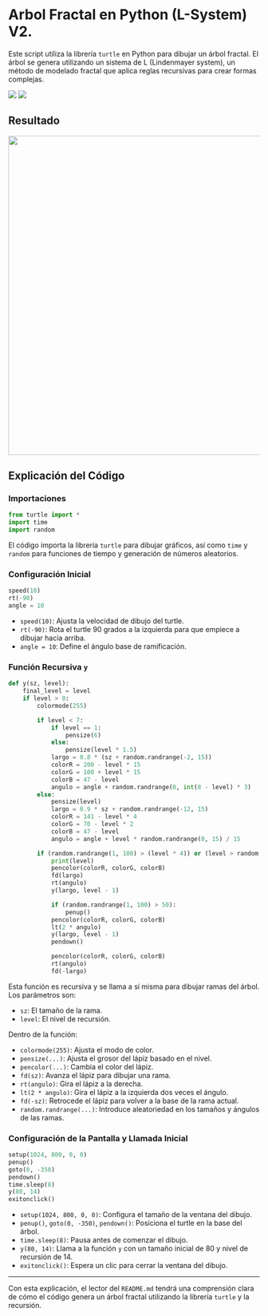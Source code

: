 # Arbol Fractal en Python (L-System) V2.

Este script utiliza la librería `turtle` en Python para dibujar un árbol fractal. El árbol se genera utilizando un sistema de L (Lindenmayer system), un método de modelado fractal que aplica reglas recursivas para crear formas complejas.

<span><img src="https://img.shields.io/badge/Python-FFD43B?style=for-the-badge&logo=python&logoColor=blue"/></span>
<span><img src="https://img.shields.io/badge/VSCode-0078D4?style=for-the-badge&logo=visual%20studio%20code&logoColor=white"/></span>

## Resultado
<img src="https://github.com/user-attachments/assets/3b66dfad-38f1-4421-9e88-afa9b2c3f18d" width="640px">

## Explicación del Código

### Importaciones
```python
from turtle import *
import time
import random
```
El código importa la librería `turtle` para dibujar gráficos, así como `time` y `random` para funciones de tiempo y generación de números aleatorios.

### Configuración Inicial
```python
speed(10)
rt(-90)
angle = 10
```
- `speed(10)`: Ajusta la velocidad de dibujo del turtle.
- `rt(-90)`: Rota el turtle 90 grados a la izquierda para que empiece a dibujar hacia arriba.
- `angle = 10`: Define el ángulo base de ramificación.

### Función Recursiva `y`
```python
def y(sz, level):
    final_level = level
    if level > 0:
        colormode(255)

        if level < 7:
            if level == 1:
                pensize(6)
            else:
                pensize(level * 1.5)
            largo = 0.8 * (sz + random.randrange(-2, 15))
            colorR = 200 - level * 15
            colorG = 100 + level * 15
            colorB = 47 - level
            angulo = angle + random.randrange(0, int(8 - level) * 3)
        else:
            pensize(level)
            largo = 0.9 * sz + random.randrange(-12, 15)
            colorR = 141 - level * 4
            colorG = 70 - level * 2
            colorB = 47 - level
            angulo = angle + level * random.randrange(0, 15) / 15

        if (random.randrange(1, 100) > (level * 4)) or (level > random.randrange(7, 12)):
            print(level)
            pencolor(colorR, colorG, colorB)
            fd(largo)
            rt(angulo)
            y(largo, level - 1)

            if (random.randrange(1, 100) > 50):
                penup()
            pencolor(colorR, colorG, colorB)
            lt(2 * angulo)
            y(largo, level - 1)
            pendown()

            pencolor(colorR, colorG, colorB)
            rt(angulo)
            fd(-largo)
```
Esta función es recursiva y se llama a sí misma para dibujar ramas del árbol. Los parámetros son:
- `sz`: El tamaño de la rama.
- `level`: El nivel de recursión.

Dentro de la función:
- `colormode(255)`: Ajusta el modo de color.
- `pensize(...)`: Ajusta el grosor del lápiz basado en el nivel.
- `pencolor(...)`: Cambia el color del lápiz.
- `fd(sz)`: Avanza el lápiz para dibujar una rama.
- `rt(angulo)`: Gira el lápiz a la derecha.
- `lt(2 * angulo)`: Gira el lápiz a la izquierda dos veces el ángulo.
- `fd(-sz)`: Retrocede el lápiz para volver a la base de la rama actual.
- `random.randrange(...)`: Introduce aleatoriedad en los tamaños y ángulos de las ramas.

### Configuración de la Pantalla y Llamada Inicial
```python
setup(1024, 800, 0, 0)
penup()
goto(0, -350)
pendown()
time.sleep(8)
y(80, 14)
exitonclick()
```
- `setup(1024, 800, 0, 0)`: Configura el tamaño de la ventana del dibujo.
- `penup()`, `goto(0, -350)`, `pendown()`: Posiciona el turtle en la base del árbol.
- `time.sleep(8)`: Pausa antes de comenzar el dibujo.
- `y(80, 14)`: Llama a la función `y` con un tamaño inicial de 80 y nivel de recursión de 14.
- `exitonclick()`: Espera un clic para cerrar la ventana del dibujo.

---

Con esta explicación, el lector del `README.md` tendrá una comprensión clara de cómo el código genera un árbol fractal utilizando la librería `turtle` y la recursión.
